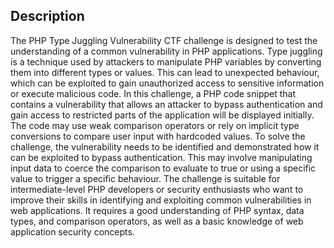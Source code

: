## Description

The PHP Type Juggling Vulnerability CTF challenge is designed to test the understanding of a common vulnerability in PHP applications. Type juggling is a technique used by attackers to manipulate PHP variables by converting them into different types or values. This can lead to unexpected behaviour, which can be exploited to gain unauthorized access to sensitive information or execute malicious code.
In this challenge, a PHP code snippet that contains a vulnerability that allows an attacker to bypass authentication and gain access to restricted parts of the application will be displayed initially. The code may use weak comparison operators or rely on implicit type conversions to compare user input with hardcoded values.
To solve the challenge, the vulnerability needs to be identified and demonstrated how it can be exploited to bypass authentication. This may involve manipulating input data to coerce the comparison to evaluate to true or using a specific value to trigger a specific behaviour.
The challenge is suitable for intermediate-level PHP developers or security enthusiasts who want to improve their skills in identifying and exploiting common vulnerabilities in web applications. It requires a good understanding of PHP syntax, data types, and comparison operators, as well as a basic knowledge of web application security concepts.
